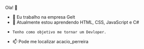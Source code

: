  Ola! 👋


- 🔭 Eu trabalho na empresa Gelt
- 🌱 Atualmente estou aprendendo HTML, CSS, JavaScript e C#
-     Tenho como objetivo me tornar um Devloper.

- 📫 Pode me localizar acacio_perreira

